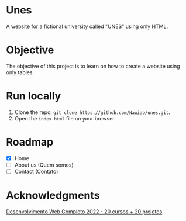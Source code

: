 # Unes
A website for a fictional university called "UNES" using only HTML.

# Objective
The objective of this project is to learn on how to create a website using only tables.

# Run locally
 1. Clone the repo: `git clone https://github.com/Nawiab/unes.git`.
 2. Open the `index.html` file on your browser.
 
# Roadmap
 - [X] Home
 - [ ] About us (Quem somos)
 - [ ] Contact (Contato)

# Acknowledgments
[Desenvolvimento Web Completo 2022 - 20 cursos + 20 projetos](https://www.udemy.com/course/web-completo/)